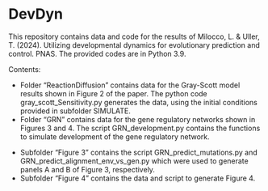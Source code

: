 # DevDyn
This repository contains data and code for the results of Milocco, L. & Uller, T. (2024). Utilizing developmental dynamics for evolutionary prediction and control. PNAS. The provided codes are in Python 3.9.

Contents: 
* Folder “ReactionDiffusion” contains data for the Gray-Scott model results shown in Figure 2 of the paper. The python code gray_scott_Sensitivity.py generates the data, using the initial conditions provided in subfolder SIMULATE. 
* Folder “GRN” contains data for the gene regulatory networks shown in Figures 3 and 4. The script GRN_development.py contains the functions to simulate development of the gene regulatory network.
+ Subfolder “Figure 3” contains the script GRN_predict_mutations.py and GRN_predict_alignment_env_vs_gen.py which were used to generate panels A and B of Figure 3, respectively.
+ Subfolder “Figure 4” contains the data and script to generate Figure 4. 

